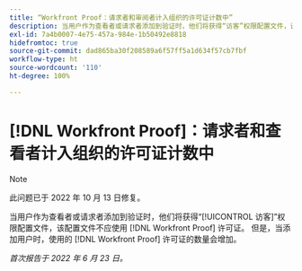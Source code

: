 ```yaml
---
title: “Workfront Proof：请求者和审阅者计入组织的许可证计数中”
description: 当用户作为查看者或请求者添加到验证时，他们将获得“访客”权限配置文件，该配置文件不应使用验证许可证。 但是，当添加用户时，使用的验证许可证的数量会增加。
exl-id: 7a4b0007-4e75-457a-984e-1b50492e8818
hidefromtoc: true
source-git-commit: dad865ba30f208589a6f57ff5a1d634f57cb7fbf
workflow-type: ht
source-wordcount: '110'
ht-degree: 100%

---
```


# [!DNL Workfront Proof]：请求者和查看者计入组织的许可证计数中

>[!NOTE]
>
>此问题已于 2022 年 10 月 13 日修复。

当用户作为查看者或请求者添加到验证时，他们将获得“[!UICONTROL 访客]”权限配置文件，该配置文件不应使用 [!DNL Workfront Proof] 许可证。 但是，当添加用户时，使用的 [!DNL Workfront Proof] 许可证的数量会增加。

_首次报告于 2022 年 6 月 23 日。_
